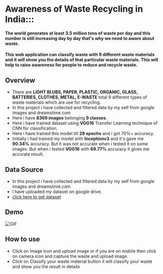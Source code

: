 # Awareness of Waste Recycling in India:::

#### The world generates at least 3.5 million tons of waste per day and this number is still increasing day by day that's why we need to aware about waste.
#### This web application can classify waste with 9 different waste materials and it will show you the details of that particular waste materials. This will help to raise awareness for people to reduce and recycle waste.

## Overview
- There are **LIGHT BLUBS, PAPER, PLASTIC, ORGANIC, GLASS, BATTERIES, CLOTHES, METAL, E-WASTE** total 9 different types of waste materials which are use for recycling.
- In this project i have collected and filtered data by my self from google images and dreamstime.com
- Here i have **8369 images** belonging **9 classes**.
- Here i have trained dataset using **VGG16** Transfer Learning technique of CNN for classification.
- Here i have trained this model till **28 epochs** and i got 70%+ accuracy.
- Initially i had trained my model with **Inceptionv3** and it's gave me **90.34%** accuracy. But it was not accurate when i tested it on some images. But when i tested **VGG16** with **69.77%** accuracy it gives me accurate result.

## Data Source
- In this project i have collected and filtered data by my self from google images and dreamstime.com
- I have uploaded my dataset on google drive. 
- [click here to get dataset](https://drive.google.com/drive/folders/1CTvT_gnTvwlcKwJ8yz4jUOs0JYTKrplA?usp=sharing)

## Demo

![GIF](readme_resources/projectDemo.gif)

## How to use
- Click on image icon and upload image or if you are on mobile then click on camera icon and capture the waste and upload image.
- Click on Classify your waste material button it will classify your waste and show you the result in details

